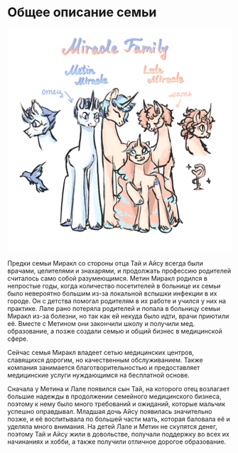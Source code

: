 # Общее описание семьи

![Портрет семьи](./images/IMG_0250.PNG "Семья Miracle")

Предки семьи Миракл со стороны отца Тай и Айсу всегда были врачами, целителями и знахарями, и продолжать профессию родителей считалось само собой разумеющимся. Метин Миракл родился в непростые годы, когда количество посетителей в больнице их семьи было невероятно большим из-за локальной вспышки инфекции в их городе. Он с детства помогал родителям в их работе и учился у них на практике.
Лале рано потеряла родителей и попала в больницу семьи Миракл из-за болезни, но так как ей некуда было идти, врачи приютили её. Вместе с Метином они закончили школу и получили мед. образование, а позже создали семью и общий бизнес в медицинской сфере.

Сейчас семья Миракл владеет сетью медицинских центров, славящихся дорогим, но качественным обслуживанием. Также компания занимается благотворительностью и предоставляет медицинские услуги нуждающимся на бесплатной основе.

Сначала у Метина и Лале появился сын Тай, на которого отец возлагает большие надежды в продолжении семейного медицинского бизнеса, поэтому к нему было много требований и ожиданий, которые мальчик успешно оправдывал.
Младшая дочь Айсу появилась значительно позже, и её воспитывала по большей части мать, которая баловала её и уделяла много внимания.
На детей Лале и Метин не скупятся денег, поэтому Тай и Айсу жили в довольстве, получали поддержку во всех их начинаниях и хобби, а также получили отличное дорогое образование.